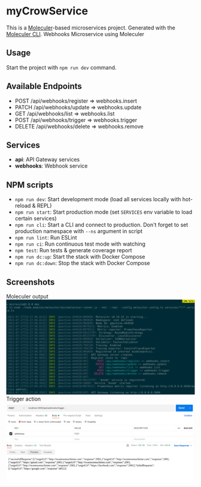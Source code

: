 # myCrowService
This is a [Moleculer](https://moleculer.services/)-based microservices project. Generated with the [Moleculer CLI](https://moleculer.services/docs/0.14/moleculer-cli.html). Webhooks Microservice using  Moleculer 

## Usage
Start the project with `npm run dev` command.

## Available Endpoints
- POST /api/webhooks/register => webhooks.insert
- PATCH /api/webhooks/update => webhooks.update
- GET /api/webhooks/list => webhooks.list
- POST /api/webhooks/trigger => webhooks.trigger
- DELETE /api/webhooks/delete => webhooks.remove

## Services
- **api**: API Gateway services
- **webhooks**: Webhook service 
## NPM scripts

- `npm run dev`: Start development mode (load all services locally with hot-reload & REPL)
- `npm run start`: Start production mode (set `SERVICES` env variable to load certain services)
- `npm run cli`: Start a CLI and connect to production. Don't forget to set production namespace with `--ns` argument in script
- `npm run lint`: Run ESLint
- `npm run ci`: Run continuous test mode with watching
- `npm test`: Run tests & generate coverage report
- `npm run dc:up`: Start the stack with Docker Compose
- `npm run dc:down`: Stop the stack with Docker Compose

## Screenshots
Moleculer output
![Output](static/moleculer_output.png)
Trigger action
![Trigger Action](static/postman.png)
